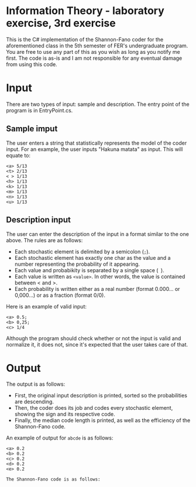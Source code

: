 # Information Theory - laboratory exercise, 3rd exercise

This is the C# implementation of the Shannon-Fano coder for the aforementioned class in the 5th semester of FER's undergraduate program. You are free to use any part of this as you wish as long as you notify me first. The code is as-is and I am not responsible for any eventual damage from using this code.

# Input

There are two types of input: sample and description. The entry point of the program is in EntryPoint.cs.

## Sample imput

The user enters a string that statistically represents the model of the coder input. For an example, the user inputs "Hakuna matata" as input. This will equate to:

```
<a> 5/13
<t> 2/13
< > 1/13
<h> 1/13
<k> 1/13
<m> 1/13
<n> 1/13
<u> 1/13
```

## Description input

The user can enter the description of the input in a format similar to the one above. The rules are as follows:

- Each stochastic element is delimited by a semicolon (`;`).
- Each stochastic element has exactly one char as the value and a number representing the probability of it appearing.
- Each value and probabikity is separated by a single space (` `).
- Each value is written as `<value>`. In other words, the value is contained between < and >.
- Each probability is written either as a real number (format 0.000... or 0,000...) or as a fraction (format 0/0).
  
Here is an example of valid input:

```
<a> 0.5;
<b> 0,25;
<c> 1/4
```
  
Although the program should check whether or not the input is valid and normalize it, it does not, since it's expected that the user takes care of that.

# Output

The output is as follows:

- First, the original input description is printed, sorted so the probabilities are descending.
- Then, the coder does its job and codes every stochastic element, showing the sign and its respective code.
- Finally, the median code length is printed, as well as the efficiency of the Shannon-Fano code.

An example of output for `abcde` is as follows:

```
<a> 0.2
<b> 0.2
<c> 0.2
<d> 0.2
<e> 0.2

The Shannon-Fano code is as follows:


```
